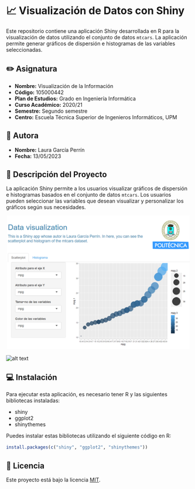 # 📈 Visualización de Datos con Shiny

Este repositorio contiene una aplicación Shiny desarrollada en R para la visualización de datos utilizando el conjunto de datos `mtcars`. La aplicación permite generar gráficos de dispersión e histogramas de las variables seleccionadas.

## ✏️ Asignatura

- **Nombre:** Visualización de la Información
- **Código:** 105000442
- **Plan de Estudios:** Grado en Ingeniería Informática
- **Curso Académico:** 2020/21
- **Semestre:** Segundo semestre
- **Centro:** Escuela Técnica Superior de Ingenieros Informáticos, UPM

## 👩 Autora

- **Nombre:** Laura García Perrín
- **Fecha:** 13/05/2023

## 📘 Descripción del Proyecto

La aplicación Shiny permite a los usuarios visualizar gráficos de dispersión e histogramas basados en el conjunto de datos `mtcars`. 
Los usuarios pueden seleccionar las variables que desean visualizar y personalizar los gráficos según sus necesidades.

<p align="center">
  <img src="https://github.com/lgperrin/UPM-Modules/blob/main/Visualizacion-Informacion/Captura%20de%20pantalla%202024-06-07%20130322.png" width="500">
</p>

![alt text]()

## 💻 Instalación

Para ejecutar esta aplicación, es necesario tener R y las siguientes bibliotecas instaladas:

- shiny
- ggplot2
- shinythemes

Puedes instalar estas bibliotecas utilizando el siguiente código en R:

```r
install.packages(c("shiny", "ggplot2", "shinythemes"))
```

## 📜 Licencia

Este proyecto está bajo la licencia [MIT](LICENSE).
